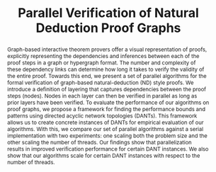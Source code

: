 ---
draft: false
title: "Parallel Verification of Natural Deduction Proof Graphs"
authors: [
    "James T Oswald",
    "Brandon Rozek"
]
publish_date: "2023/11/17"
conference: "International Workshop on Logical Frameworks and Meta-Languages: Theory and Practice"


isbn: ""
doi: "10.4204/EPTCS.396.4"
volume: 13921
firstpage: 36
lastpage: 51
language: "English"

pdf_url: "https://cgi.cse.unsw.edu.au/~eptcs/paper.cgi?LFMTP23.4.pdf"
abstract: "Graph-based interactive theorem provers offer a visual representation of proofs, explicitly representing the dependencies and inferences between each of the proof steps in a graph or hypergraph format. The number and complexity of these dependency links can determine how long it takes to verify the validity of the entire proof. Towards this end, we present a set of parallel algorithms for the formal verification of graph-based natural-deduction (ND) style proofs. We introduce a definition of layering that captures dependencies between the proof steps (nodes). Nodes in each layer can then be verified in parallel as long as prior layers have been verified. To evaluate the performance of our algorithms on proof graphs, we propose a framework for finding the performance bounds and patterns using directed acyclic network topologies (DANTs). This framework allows us to create concrete instances of DANTs for empirical evaluation of our algorithms. With this, we compare our set of parallel algorithms against a serial implementation with two experiments: one scaling both the problem size and the other scaling the number of threads. Our findings show that parallelization results in improved verification performance for certain DANT instances. We also show that our algorithms scale for certain DANT instances with respect to the number of threads."
---